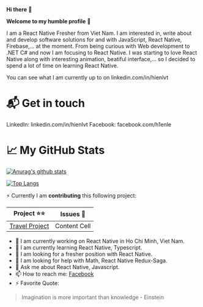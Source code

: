 **Hi there** 👋

**Welcome to my humble profile** 🤔 

I am a React Native Fresher from Viet Nam. I am interested in, write about and develop software solutions for and with JavaScript, React Native, Firebase,... at the moment.
From being curious with Web development to .NET C# and now I am focusing to React Native. I was starting to love React Native along with interesting animation, beatiful interface,... so I decided to spend a lot of time on learning React Native.

You can see what I am currently up to on linkedin.com/in/hienlvt


# 📬 Get in touch
LinkedIn: linkedin.com/in/hienlvt
Facebook: facebook.com/h1enle

# 📈 My GitHub Stats

[![Anurag's github stats](https://github-readme-stats.vercel.app/api?username=hienle2703&theme=calm&show_icons=true)](https://github.com/anuraghazra/github-readme-stats)

[![Top Langs](https://github-readme-stats.vercel.app/api/top-langs/?username=hienle2703&layout=compact&theme=calm)](https://github.com/anuraghazra/github-readme-stats)


⚡ Currently I am **contributing** this following project:

| Project ⭐⭐ | Issues 🐛    |
| ------------- | ------------- |
| [Travel Project](https://github.com/hienle2703/travel_project)  | Content Cell  |


- 🔭 I am currently working on React Native in Ho Chi Minh, Viet Nam.
- 🌱 I am currently learning React Native, Typescript.
- 👯 I am looking for a fresher position with React Native.
- 🤔 I am looking for help with Math, React Native Redux-Saga.
- 💬 Ask me about React Native, Javascript.
- 📫 How to reach me: [Facebook](https://www.facebook.com/h1enle)
- ⚡ Favorite Quote: 
> Imagination is more important than knowledge - Einstein
